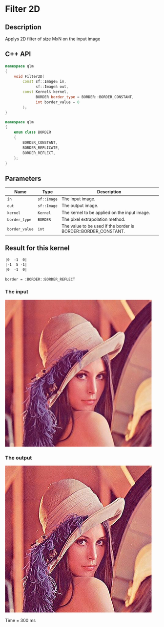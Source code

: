 # Filter 2D

## Description
Applys 2D filter of size MxN on the input image
## C++ API
```c++
namespace qlm
{
	void Filter2D(
		const sf::Image& in,
		      sf::Image& out,
		const Kernel& kernel,
		      BORDER border_type = BORDER::BORDER_CONSTANT,
		      int border_value = 0
		);
}
```
```c++
namespace qlm
{
	enum class BORDER
	{
		BORDER_CONSTANT,
		BORDER_REPLICATE,
		BORDER_REFLECT,
	};
}
```
## Parameters

| Name           | Type         | Description                                                                                  |
|----------------|--------------|----------------------------------------------------------------------------------------------|
| `in`           | `sf::Image`  | The input image.                                                                             |
| `out`          | `sf::Image`  | The output image.                                                                             |
| `kernel`       | `Kernel`     | The kernel to be applied on the input image.                                                 |
| `border_type`  | `BORDER`     | The pixel extrapolation method.                                                              |
| `border_value` | `int`        | The value to be used if the border is BORDER::BORDER_CONSTANT.                               |


## Result  for this  kernel 
	|0  -1  0|  
	|-1  5 -1|
	|0  -1  0|

	border = :BORDER::BORDER_REFLECT

### The input
![Input Image](input.jpg)
### The output
![Input Image](result.jpg)

Time = 300 ms

